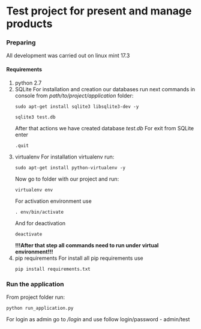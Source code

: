 # Test project for present and manage products

### Preparing
All development was carried out on linux mint 17.3

#### Requirements
1) python 2.7
2) SQLite
    For installation and creation our databases run next commands in console from _path/to/project/application_ folder:
    ```
    sudo apt-get install sqlite3 libsqlite3-dev -y
    ```
    ```
    sqlite3 test.db
    ```
    After that actions we have created database _test.db_
    For exit from SQLite enter 
    ```
    .quit
    ```
3) virtualenv
    For installation virtualenv run:
    ```
    sudo apt-get install python-virtualenv -y
    ```
    Now go to folder with our project and run:
    ```
    virtualenv env
    ```
    For activation environment use 
    ```
    . env/bin/activate
    ```
    And for deactivation
    ```
    deactivate
    ```
    **!!!After that step all commands need to run under virtual environment!!!**
4) pip requirements
    For install all pip requirements use
    ```
    pip install requirements.txt
    ```

### Run the application
From project folder run:
```
python run_application.py
```

For login as admin go to _/login_ and use follow login/password - admin/test